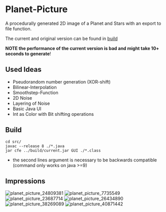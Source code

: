 # Planet-Picture
A procedurally generated 2D image of a Planet and Stars with an export to file function.

The current and original version can be found in [build](build/)

**NOTE the performance of the current version is bad and might take 10+ seconds to generate**!

## Used Ideas
- Pseudorandom number generation (XOR-shift)
- Bilinear-Interpolation
- Smoothstep-Function
- 2D Noise
- Layering of Noise
- Basic Java UI
- Int as Color with Bit shifting operations

## Build
```
cd src/
javac --release 8 ./*.java
jar cfe ../build/current.jar GUI ./*.class
```
- the second lines argument is necessary to be backwards compatible (command only works on java >=9)

## Impressions
![planet_picture_24809381](https://github.com/DasProffi/planet-picture/assets/67233923/844f6db3-0e08-4f94-b5fd-c913c5bcd8fa)
![planet_picture_7735549](https://github.com/DasProffi/planet-picture/assets/67233923/7803b802-0834-46ab-b54b-27db1ecf51b7)
![planet_picture_23687714](https://github.com/DasProffi/planet-picture/assets/67233923/c86293a2-7257-42b2-8962-96f28a34db0d)
![planet_picture_26434890](https://github.com/DasProffi/planet-picture/assets/67233923/7a08deaf-ac51-4d23-bcec-036f987c9233)
![planet_picture_38269089](https://github.com/DasProffi/planet-picture/assets/67233923/336599d7-8217-4e2b-bb7a-6729778e9963)
![planet_picture_40871442](https://github.com/DasProffi/planet-picture/assets/67233923/c820f2ee-bd32-4c06-b040-fcbe3444cf3e)

